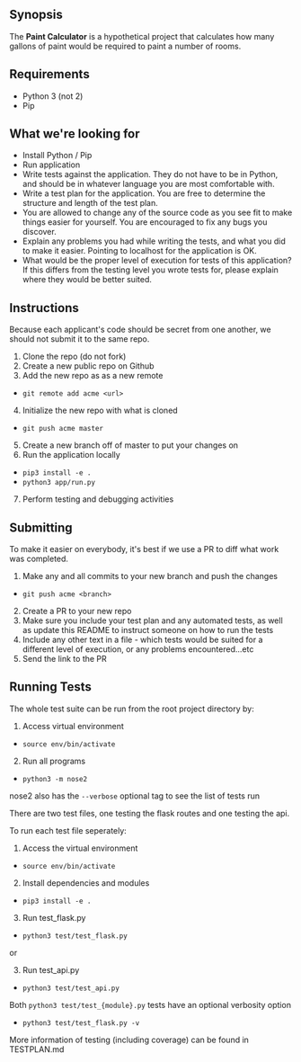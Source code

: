 ## Synopsis

The **Paint Calculator** is a hypothetical project that calculates how many gallons of paint would be required to paint a number of rooms.

## Requirements

* Python 3 (not 2)
* Pip

## What we're looking for

* Install Python / Pip
* Run application
* Write tests against the application. They do not have to be in Python, and should be in whatever language you are most comfortable with.
* Write a test plan for the application.  You are free to determine the structure and length of the test plan.
* You are allowed to change any of the source code as you see fit to make things easier for yourself. You are encouraged to fix any bugs you discover.
* Explain any problems you had while writing the tests, and what you did to make it easier. Pointing to localhost for the application is OK.
* What would be the proper level of execution for tests of this application?  If this differs from the testing level you wrote tests for, please explain where they would be better suited.

## Instructions

Because each applicant's code should be secret from one another, we should not submit it to the same repo.

1. Clone the repo (do not fork)
2. Create a new public repo on Github
3. Add the new repo as as a new remote
* `git remote add acme <url>`
4. Initialize the new repo with what is cloned
* `git push acme master`
5. Create a new branch off of master to put your changes on
6. Run the application locally
* `pip3 install -e .`
* `python3 app/run.py`
7. Perform testing and debugging activities

## Submitting 

To make it easier on everybody, it's best if we use a PR to diff what work was completed.

1. Make any and all commits to your new branch and push the changes
* `git push acme <branch>`
2. Create a PR to your new repo
3. Make sure you include your test plan and any automated tests, as well as update this README to instruct someone on how to run the tests
4. Include any other text in a file - which tests would be suited for a different level of execution, or any problems encountered...etc
5. Send the link to the PR

## Running Tests

The whole test suite can be run from the root project directory by:

1. Access virtual environment
* `source env/bin/activate`
2. Run all programs 
* `python3 -m nose2`

nose2 also has the `--verbose` optional tag to see the list of tests run

There are two test files, one testing the flask routes and one testing the api.

To run each test file seperately:

1. Access the virtual environment
* `source env/bin/activate`

2. Install dependencies and modules
* `pip3 install -e .`

3. Run test_flask.py
* `python3 test/test_flask.py`

or

3. Run test_api.py
* `python3 test/test_api.py`

Both `python3 test/test_{module}.py` tests have an optional verbosity option 
* `python3 test/test_flask.py -v`

More information of testing (including coverage) can be found in TESTPLAN.md
